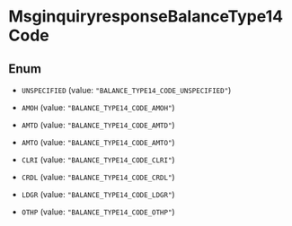 

# MsginquiryresponseBalanceType14Code

## Enum


* `UNSPECIFIED` (value: `"BALANCE_TYPE14_CODE_UNSPECIFIED"`)

* `AMOH` (value: `"BALANCE_TYPE14_CODE_AMOH"`)

* `AMTD` (value: `"BALANCE_TYPE14_CODE_AMTD"`)

* `AMTO` (value: `"BALANCE_TYPE14_CODE_AMTO"`)

* `CLRI` (value: `"BALANCE_TYPE14_CODE_CLRI"`)

* `CRDL` (value: `"BALANCE_TYPE14_CODE_CRDL"`)

* `LDGR` (value: `"BALANCE_TYPE14_CODE_LDGR"`)

* `OTHP` (value: `"BALANCE_TYPE14_CODE_OTHP"`)



